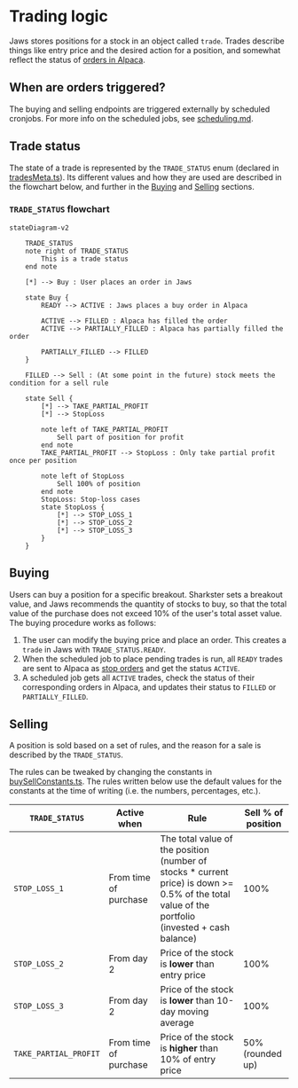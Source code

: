 # Trading logic

Jaws stores positions for a stock in an object called `trade`. Trades
describe things like entry price and the desired action for a position,
and somewhat reflect the status of [orders in
Alpaca](https://alpaca.markets/docs/trading/orders/).

## When are orders triggered?

The buying and selling endpoints are triggered externally by scheduled
cronjobs. For more info on the scheduled jobs, see
[scheduling.md](./scheduling.md).

## Trade status

The state of a trade is represented by the `TRADE_STATUS` enum (declared
in [tradesMeta.ts](../src/db/tradesMeta.ts)). Its different values and
how they are used are described in the flowchart below, and further in
the [Buying](#buying) and [Selling](#selling) sections.

### `TRADE_STATUS` flowchart

```mermaid
stateDiagram-v2

    TRADE_STATUS
    note right of TRADE_STATUS
        This is a trade status
    end note

    [*] --> Buy : User places an order in Jaws

    state Buy {
        READY --> ACTIVE : Jaws places a buy order in Alpaca

        ACTIVE --> FILLED : Alpaca has filled the order
        ACTIVE --> PARTIALLY_FILLED : Alpaca has partially filled the order

        PARTIALLY_FILLED --> FILLED
    }

    FILLED --> Sell : (At some point in the future) stock meets the condition for a sell rule

    state Sell {
        [*] --> TAKE_PARTIAL_PROFIT
        [*] --> StopLoss

        note left of TAKE_PARTIAL_PROFIT
            Sell part of position for profit
        end note
        TAKE_PARTIAL_PROFIT --> StopLoss : Only take partial profit once per position

        note left of StopLoss
            Sell 100% of position
        end note
        StopLoss: Stop-loss cases
        state StopLoss {
            [*] --> STOP_LOSS_1
            [*] --> STOP_LOSS_2
            [*] --> STOP_LOSS_3
        }
    }
```

## Buying

Users can buy a position for a specific breakout. Sharkster sets a
breakout value, and Jaws recommends the quantity of stocks to buy, so
that the total value of the purchase does not exceed 10% of the user's
total asset value. The buying procedure works as follows:

1. The user can modify the buying price and place an order. This creates
   a `trade` in Jaws with `TRADE_STATUS.READY`.
1. When the scheduled job to place pending trades is run, all `READY`
   trades are sent to Alpaca as [stop
   orders](https://alpaca.markets/docs/trading/orders/#stop-order) and
   get the status `ACTIVE`.
1. A scheduled job gets all `ACTIVE` trades, check the status of their
   corresponding orders in Alpaca, and updates their status to `FILLED`
   or `PARTIALLY_FILLED`.

## Selling

A position is sold based on a set of rules, and the reason for a sale is
described by the `TRADE_STATUS`.

The rules can be tweaked by changing the constants in
[buySellConstants.ts](../src/lib/buySellHelper/buySellConstants.ts). The
rules written below use the default values for the constants at the time
of writing (i.e. the numbers, percentages, etc.).

| `TRADE_STATUS`        | Active when           | Rule                                                                                                                                              | Sell % of position |
| --------------------- | --------------------- | ------------------------------------------------------------------------------------------------------------------------------------------------- | ------------------ |
| `STOP_LOSS_1`         | From time of purchase | The total value of the position (number of stocks \* current price) is down >= 0.5% of the total value of the portfolio (invested + cash balance) | 100%               |
| `STOP_LOSS_2`         | From day 2            | Price of the stock is **lower** than entry price                                                                                                  | 100%               |
| `STOP_LOSS_3`         | From day 2            | Price of the stock is **lower** than 10-day moving average                                                                                        | 100%               |
| `TAKE_PARTIAL_PROFIT` | From time of purchase | Price of the stock is **higher** than 10% of entry price                                                                                          | 50% (rounded up)   |
